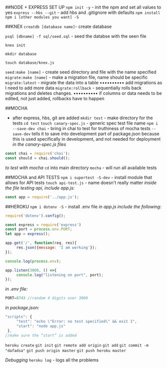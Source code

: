 ##NODE + EXPRESS SET UP
`npm init -y` - init the npm and set all values to yes
`express --hbs --git` - add hbs and .gitignore with defaults
`npm install`
`npm i [other modules you want] -S`

##KNEX
`creatdb [database name]`- create database

`psql [dbname] -f sql/seed.sql` - seed the databse with the seen file

`knex init`

`mkdir database`

`touch database/knex.js`

`seed:make [name]` - create seed directory and file with the name specified
`migrate:make [name]` - make a migration file, name should be specific
`migrate:latest` - migrate the data into a table
•••••••••• add migrations as I need to add more data
`migrate:rollback` - sequentially rolls back migrations and deletes changes.
•••••••••• if columns or data needs to be edited, not just added, rollbacks have to happen

##MOCHA
- after express, hbs, git are added
`mkdir test` - make directory for the tests
`cd test`
`touch canary-spec.js` - generic spec test file name
`npm i --save-dev chai` - bring in chai to test for truthiness of mocha tests `--save-dev` tells it to save into development part of package.json because this is used specifically in development, and not needed for deployment
*in the canary-spec.js files*
```javascript
const chai = require('chai');
const should = chai.should();
```
*to test with mocha*
`cd` into main directory
`mocha` - will run all available tests

##MOCHA and API TESTS
`npm i supertest -S-dev` - install module that allows for API tests
`touch api-test.js` - name doesn't really matter
*inside the file testing api, include app.js:*
```javascript
const app = require('../app.js');
```
##HEROKU
`npm i dotenv -S` - install .env file
*in app.js include the following:*
```javascript
require('dotenv').config();

const express = require('express')
const port = process.env.PORT;
let app = express();

app.get('/', function(req, res){
     res.json({message: 'I am working'});
});

console.log(process.env);

app.listen(3000, () =>{
     console.log("listening on port", port);
});
```
*in .env file:*
```javascript
PORT=8743 //random 4 digits over 3000
```
*in package.json:*
```javascript
"scripts": {
     "test": "echo \"Error: no test specified\" && exit 1",
     "start": "node app.js"
 },
//make sure the “start” is added
```
`heroku create`
`git init`
`git remote add origin`
`git add`
`git commit -m "dafadsa"`
`git push origin master`
`git push heroku master`

*Debugging*
`heroku log` - logs all the problems
